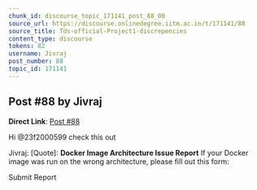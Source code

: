 ```yaml
---
chunk_id: discourse_topic_171141_post_88_00
source_url: https://discourse.onlinedegree.iitm.ac.in/t/171141/88
source_title: Tds-official-Project1-discrepencies
content_type: discourse
tokens: 82
username: Jivraj
post_number: 88
topic_id: 171141
---
```


## Post #88 by Jivraj

**Direct Link**: [Post #88](https://discourse.onlinedegree.iitm.ac.in/t/171141/88)

Hi @23f2000599 check this out

Jivraj:
[Quote]: 
**Docker Image Architecture Issue Report**
If your Docker image was run on the wrong architecture, please fill out this form:

Submit Report

